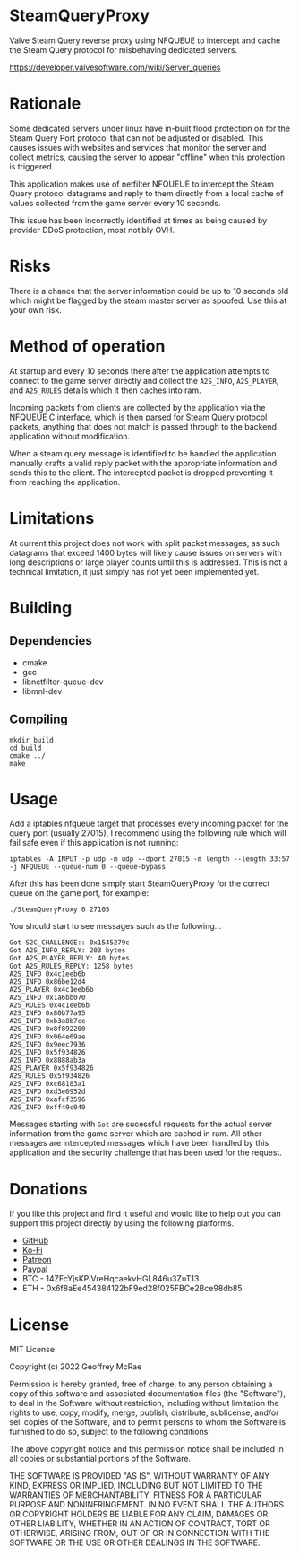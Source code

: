 # SteamQueryProxy

Valve Steam Query reverse proxy using NFQUEUE to intercept and cache the Steam
Query protocol for misbehaving dedicated servers.

https://developer.valvesoftware.com/wiki/Server_queries

# Rationale

Some dedicated servers under linux have in-built flood protection on for the
Steam Query Port protocol that can not be adjusted or disabled. This causes
issues with websites and services that monitor the server and collect metrics,
causing the server to appear "offline" when this protection is triggered.

This application makes use of netfilter NFQUEUE to intercept the Steam Query
protocol datagrams and reply to them directly from a local cache of values
collected from the game server every 10 seconds.

This issue has been incorrectly identified at times as being caused by provider
DDoS protection, most notibly OVH.

# Risks

There is a chance that the server information could be up to 10 seconds old
which might be flagged by the steam master server as spoofed. Use this at your
own risk.

# Method of operation

At startup and every 10 seconds there after the application attempts to connect
to the game server directly and collect the `A2S_INFO`, `A2S_PLAYER`, and
`A2S_RULES` details which it then caches into ram.

Incoming packets from clients are collected by the application via the NFQUEUE C
interface, which is then parsed for Steam Query protocol packets, anything that
does not match is passed through to the backend application without modification.

When a steam query message is identified to be handled the application manually
crafts a valid reply packet with the appropriate information and sends this to
the client. The intercepted packet is dropped preventing it from reaching the
application.

# Limitations

At current this project does not work with split packet messages, as such
datagrams that exceed 1400 bytes will likely cause issues on servers with long
descriptions or large player counts until this is addressed. This is not a
technical limitation, it just simply has not yet been implemented yet.

# Building

## Dependencies

* cmake
* gcc
* libnetfilter-queue-dev
* libmnl-dev

## Compiling

```
mkdir build
cd build
cmake ../
make
```

# Usage

Add a iptables nfqueue target that processes every incoming packet for the query
port (usually 27015), I recommend using the following rule which will fail safe
even if this application is not running:

    iptables -A INPUT -p udp -m udp --dport 27015 -m length --length 33:57 -j NFQUEUE --queue-num 0 --queue-bypass

After this has been done simply start SteamQueryProxy for the correct queue on
the game port, for example:

    ./SteamQueryProxy 0 27105

You should start to see messages such as the following...

    Got S2C_CHALLENGE:: 0x1545279c
    Got A2S_INFO_REPLY: 203 bytes
    Got A2S_PLAYER_REPLY: 40 bytes
    Got A2S_RULES_REPLY: 1258 bytes
    A2S_INFO 0x4c1eeb6b
    A2S_INFO 0x86be12d4
    A2S_PLAYER 0x4c1eeb6b
    A2S_INFO 0x1a6bb070
    A2S_RULES 0x4c1eeb6b
    A2S_INFO 0x80b77a95
    A2S_INFO 0xb3a8b7ce
    A2S_INFO 0x8f892200
    A2S_INFO 0x064e69ae
    A2S_INFO 0x9eec7936
    A2S_INFO 0x5f934826
    A2S_INFO 0x8888ab3a
    A2S_PLAYER 0x5f934826
    A2S_RULES 0x5f934826
    A2S_INFO 0xc68183a1
    A2S_INFO 0xd3e0952d
    A2S_INFO 0xafcf3596
    A2S_INFO 0xff49c049

Messages starting with `Got` are sucessful requests for the actual server
information from the game server which are cached in ram. All other messages are
intercepted messages which have been handled by this application and the
security challenge that has been used for the request.

# Donations

If you like this project and find it useful and would like to help out you can
support this project directly by using the following platforms.

* [GitHub](https://github.com/sponsors/gnif)
* [Ko-Fi](https://ko-fi.com/lookingglass)
* [Patreon](https://www.patreon.com/gnif)
* [Paypal](https://www.paypal.com/cgi-bin/webscr?cmd=_s-xclick&hosted_button_id=ESQ72XUPGKXRY)
* BTC - 14ZFcYjsKPiVreHqcaekvHGL846u3ZuT13
* ETH - 0x6f8aEe454384122bF9ed28f025FBCe2Bce98db85

# License

MIT License

Copyright (c) 2022 Geoffrey McRae

Permission is hereby granted, free of charge, to any person obtaining a copy
of this software and associated documentation files (the "Software"), to deal
in the Software without restriction, including without limitation the rights
to use, copy, modify, merge, publish, distribute, sublicense, and/or sell
copies of the Software, and to permit persons to whom the Software is
furnished to do so, subject to the following conditions:

The above copyright notice and this permission notice shall be included in all
copies or substantial portions of the Software.

THE SOFTWARE IS PROVIDED "AS IS", WITHOUT WARRANTY OF ANY KIND, EXPRESS OR
IMPLIED, INCLUDING BUT NOT LIMITED TO THE WARRANTIES OF MERCHANTABILITY,
FITNESS FOR A PARTICULAR PURPOSE AND NONINFRINGEMENT. IN NO EVENT SHALL THE
AUTHORS OR COPYRIGHT HOLDERS BE LIABLE FOR ANY CLAIM, DAMAGES OR OTHER
LIABILITY, WHETHER IN AN ACTION OF CONTRACT, TORT OR OTHERWISE, ARISING FROM,
OUT OF OR IN CONNECTION WITH THE SOFTWARE OR THE USE OR OTHER DEALINGS IN THE
SOFTWARE.
